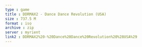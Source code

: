 ```yaml
---
type : game
title : DDRMAX2 - Dance Dance Revolution (USA)
size : 737.5 M
format : iso
archive : zip
server : myrient
link2 : DDRMAX2%20-%20Dance%20Dance%20Revolution%20%28USA%29
---
```

